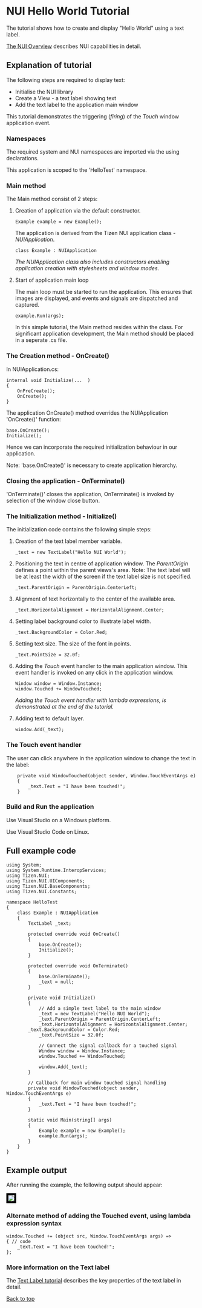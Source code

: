 <a name="top"></a>
# NUI Hello World Tutorial

The tutorial shows how to create and display "Hello World" using a text label.

[The NUI Overview](NUIoverview.md) describes NUI capabilities in detail.

## Explanation of tutorial

The following steps are required to display text:

+ Initialise the NUI library
+ Create a View - a text label showing text
+ Add the text label to the application main window

This tutorial demonstrates the triggering (_firing_) of the _Touch_ window application event.

### Namespaces

The required system and NUI namespaces are imported via the using declarations.

This application is scoped to the 'HelloTest' namespace.

### Main method

The Main method consist of 2 steps:

1. Creation of application via the default constructor.

   ~~~{.cs}
   Example example = new Example();
   ~~~

   The application is derived from the Tizen NUI application class - _NUIApplication_.

   ~~~{.cs}
   class Example : NUIApplication
   ~~~

   _The NUIApplication class also includes constructors enabling application creation with stylesheets and window modes_.

2. Start of application main loop

   The main loop must be started to run the application. This ensures that images are displayed,
   and events and signals are dispatched and captured.

   ~~~{.cs}
   example.Run(args);
   ~~~

   In this simple tutorial, the Main method resides within the class. For significant application development, the Main
   method should be placed in a seperate .cs file.

### The Creation method - OnCreate()

In NUIApplication.cs:

   ~~~{.cs}
   internal void Initialize(...  )
   {          
       OnPreCreate();
       OnCreate();
   }
   ~~~

The application OnCreate() method overrides the NUIApplication 'OnCreate()' function: 

   ~~~{.cs}
   base.OnCreate();
   Initialize();
   ~~~

Hence we can incorporate the required initialization behaviour in our application.

Note: 'base.OnCreate()' is necessary to create application hierarchy.

### Closing the application - OnTerminate()

'OnTerminate()' closes the application, OnTerminate() is invoked by selection of the window close button.

### The Initialization method - Initialize()

The initialization code contains the following simple steps:

1. Creation of the text label member variable.

   ~~~{.cs}
   _text = new TextLabel("Hello NUI World");
   ~~~

2. Positioning the text in centre of application window. The _ParentOrigin_ defines a point
   within the parent views's area. Note: The text label will be at least the
   width of the screen if the text label size is not specified.

   ~~~{.cs}
   _text.ParentOrigin = ParentOrigin.CenterLeft;
   ~~~

3. Alignment of text horizontally to the center of the available area.

   ~~~{.cs}
   _text.HorizontalAlignment = HorizontalAlignment.Center;
   ~~~

4. Setting label background color to illustrate label width.

   ~~~{.cs}
   _text.BackgroundColor = Color.Red;
   ~~~

5. Setting text size. The size of the font in points.

   ~~~{.cs}
   _text.PointSize = 32.0f;
   ~~~

6. Adding the _Touch_ event handler to the main application window. This event handler is invoked
   on any click in the application window.

   ~~~{.cs}
   Window window = Window.Instance;
   window.Touched += WindowTouched;
   ~~~

   _Adding the Touch event handler with lambda expressions, is demonstrated at the end of the tutorial._

7. Adding text to default layer.

   ~~~{.cs}
   window.Add(_text);
   ~~~

### The Touch event handler

The user can click anywhere in the application window to change the text in the label:

~~~{.cs}
    private void WindowTouched(object sender, Window.TouchEventArgs e)
    {
        _text.Text = "I have been touched!";
    }
~~~

### Build and Run the application

Use Visual Studio on a Windows platform.

Use Visual Studio Code on Linux.

## Full example code

~~~{.cs}
using System;
using System.Runtime.InteropServices;
using Tizen.NUI;
using Tizen.NUI.UIComponents;
using Tizen.NUI.BaseComponents;
using Tizen.NUI.Constants;

namespace HelloTest
{
    class Example : NUIApplication
    {
        TextLabel _text;

        protected override void OnCreate()
        {
            base.OnCreate();
            Initialize();
        } 

        protected override void OnTerminate()
        {
            base.OnTerminate();
            _text = null;
        }

        private void Initialize()
        {
            // Add a simple text label to the main window
            _text = new TextLabel("Hello NUI World");
            _text.ParentOrigin = ParentOrigin.CenterLeft;
            _text.HorizontalAlignment = HorizontalAlignment.Center;
	    _text.BackgroundColor = Color.Red;
            _text.PointSize = 32.0f;

            // Connect the signal callback for a touched signal
            Window window = Window.Instance;
            window.Touched += WindowTouched;
        
            window.Add(_text);
        }

        // Callback for main window touched signal handling
        private void WindowTouched(object sender, Window.TouchEventArgs e)
        {
            _text.Text = "I have been touched!";
        }

        static void Main(string[] args)
        {
            Example example = new Example();
            example.Run(args);
        }
    }
}
~~~

## Example output

After running the example, the following output should appear:

<img src="./Images/hello-world.png" style="border: 5px solid black;">

### Alternate method of adding the Touched event, using lambda expression syntax

~~~{.cs}
window.Touched += (object src, Window.TouchEventArgs args) =>
{ // code
    _text.Text = "I have been touched!";
};
~~~

### More information on the Text label 

The [Text Label tutorial](text-label.md) describes the key properties of the text label in detail.

[Back to top](#top)


